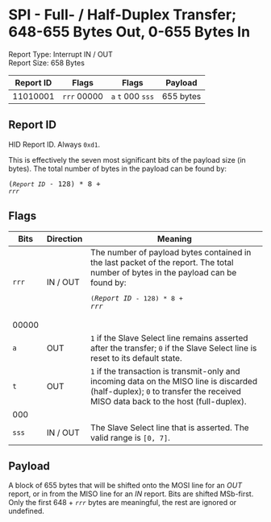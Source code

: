 
# SPI - Full- / Half-Duplex Transfer; 648-655 Bytes Out, 0-655 Bytes In
Report Type: Interrupt IN / OUT<br />
Report Size: 658 Bytes

| Report ID | Flags | Flags | Payload |
|-----------|-------|-------|---------|
| 11010001 | `rrr`&nbsp;00000 | `a`&nbsp;`t`&nbsp;000&nbsp;`sss` | 655 bytes |

## Report ID
HID Report ID.  Always `0xd1`.

This is effectively the seven most significant bits of the payload size (in bytes).  The total number of bytes in the payload can be found by: <pre>(*`Report ID`* - 128) * 8 + *`rrr`*</pre>

## Flags
| Bits  | Direction | Meaning |
|-------|-----------|---------|
| `rrr` | IN / OUT  | The number of payload bytes contained in the last packet of the report.  The total number of bytes in the payload can be found by: <pre>(*`Report ID`* - 128) * 8 + *`rrr`*</pre> |
| 00000 |          |                                                                       |
| `a`   | OUT      | `1` if the Slave Select line remains asserted after the transfer; `0` if the Slave Select line is reset to its default state. |
| `t`   | OUT      | `1` if the transaction is transmit-only and incoming data on the MISO line is discarded (half-duplex); `0` to transfer the received MISO data back to the host (full-duplex). |
| 000   |          |                                                                       |
| `sss` | IN / OUT | The Slave Select line that is asserted.  The valid range is `[0, 7]`. |

## Payload
A block of 655 bytes that will be shifted onto the MOSI line for an *OUT* report, or in from the MISO line for an *IN* report.  Bits are shifted MSb-first.  Only the first 648 + *`rrr`* bytes are meaningful, the rest are ignored or undefined.
